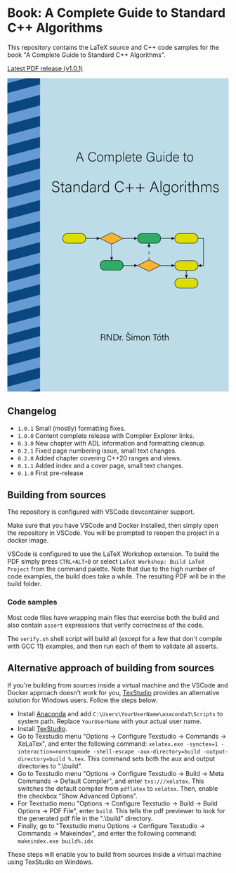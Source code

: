 # Book: A Complete Guide to Standard C++ Algorithms

This repository contains the LaTeX source and C++ code samples for the book "A Complete Guide to Standard C++ Algorithms".

[Latest PDF release (v1.0.1)](https://github.com/HappyCerberus/book-cpp-algorithms/releases/download/v1.0.1/a_complete_guide_to_standard_cpp_algorithms_v1_0_1.pdf)

[![Book Cover](static/book_cover.png)](https://github.com/HappyCerberus/book-cpp-algorithms/releases/download/v1.0.1/a_complete_guide_to_standard_cpp_algorithms_v1_0_1.pdf)

## Changelog

- `1.0.1` Small (mostly) formatting fixes.
- `1.0.0` Content complete release with Compiler Explorer links.
- `0.3.0` New chapter with ADL information and formatting cleanup.
- `0.2.1` Fixed page numbering issue, small text changes.
- `0.2.0` Added chapter covering C++20 ranges and views.
- `0.1.1` Added index and a cover page, small text changes.
- `0.1.0` First pre-release

## Building from sources

The repository is configured with VSCode devcontainer support.

Make sure that you have VSCode and Docker installed, then simply open the repository in VSCode. You will be prompted to reopen the project in a docker image.

VSCode is configured to use the LaTeX Workshop extension. To build the PDF simply press `CTRL+ALT+B` or select `LaTeX Workshop: Build LaTeX Project` from the command palette.
Note that due to the high number of code examples, the build does take a while.
The resulting PDF will be in the build folder.

### Code samples

Most code files have wrapping main files that exercise both the build and also contain `assert` expressions that verify correctness of the code.

The `verify.sh` shell script will build all (except for a few that don't compile with GCC 11) examples, and then run each of them to validate all asserts.

## Alternative approach of building from sources

If you're building from sources inside a virtual machine and the VSCode and Docker approach doesn't work for you, [TexStudio](https://www.texstudio.org/) provides an alternative solution for Windows users. Follow the steps below:

- Install [Anaconda](https://www.anaconda.com/) and add `C:\Users\YourUserName\anaconda3\Scripts` to system path. Replace `YourUserName` with your actual user name.
- Install [TexStudio](https://www.texstudio.org/). 
- Go to Texstudio menu "Options -> Configure Texstudio -> Commands -> XeLaTex", and enter the following command: `xelatex.exe -synctex=1 -interaction=nonstopmode -shell-escape -aux-directory=build -output-directory=build %.tex`. This command sets both the aux and output directories to ".\build".
- Go to Texstudio menu "Options -> Configure Texstudio -> Build -> Meta Commands -> Default Compiler", and enter `txs:///xelatex`. This switches the default compiler from `pdflatex` to `xelatex`. Then, enable the checkbox "Show Advanced Options".
- For Texstudio menu "Options -> Configure Texstudio -> Build -> Build Options -> PDF File", enter `build`. This tells the pdf previewer to look for the generated pdf file in the ".\build" directory.
- Finally, go to "Texstudio menu Options -> Configure Texstudio -> Commands -> Makeindex", and enter the following command: `makeindex.exe build%.idx`
  
These steps will enable you to build from sources inside a virtual machine using TexStudio on Windows.
